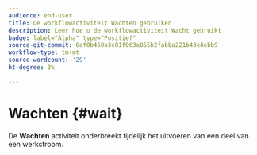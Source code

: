 ```yaml
---
audience: end-user
title: De workflowactiviteit Wachten gebruiken
description: Leer hoe u de workflowactiviteit Wacht gebruikt
badge: label="Alpha" type="Positief"
source-git-commit: 6af0b460a3c81f063a855b2fabba221b43e4ebb9
workflow-type: tm+mt
source-wordcount: '29'
ht-degree: 3%

---
```



# Wachten {#wait}

De **Wachten** activiteit onderbreekt tijdelijk het uitvoeren van een deel van een werkstroom.

